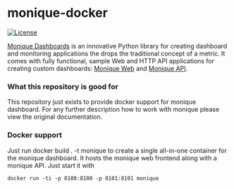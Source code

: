 # monique-docker
[![License](https://img.shields.io/badge/License-BSD%202--Clause-orange.svg)](https://opensource.org/licenses/BSD-2-Clause)

[Monique Dashboards](http://monique-dashboards.readthedocs.io/) is an innovative Python library for creating dashboard and monitoring applications the drops the traditional concept of a metric. It comes with fully functional, sample Web and HTTP API applications for creating custom dashboards: [Monique Web](https://github.com/monique-dashboards/monique-web) and [Monique API](https://github.com/monique-dashboards/monique-api).

### What this repository is good for

This repository just exists to provide docker support for monique dashboard. For any further description how to work with monique please view the original documentation.

### Docker support

Just run docker build . -t monique to create a single all-in-one container for the monique dashboard. It hosts the monique web frontend along with a monique API. Just start it with 

`docker run -ti -p 8100:8100 -p 8101:8101 monique`
